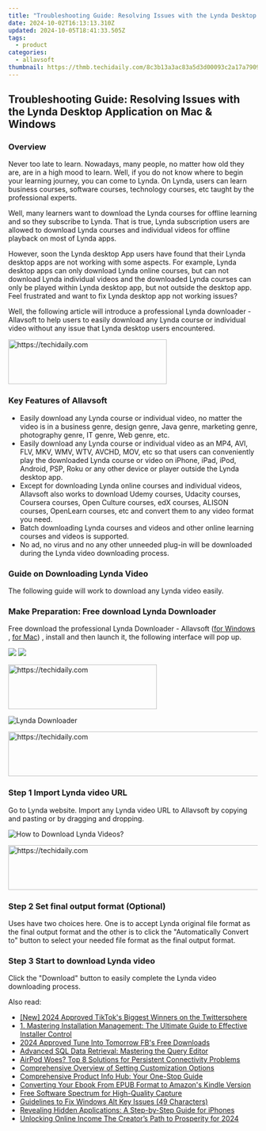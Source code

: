 ```yaml
---
title: "Troubleshooting Guide: Resolving Issues with the Lynda Desktop Application on Mac & Windows"
date: 2024-10-02T16:13:13.310Z
updated: 2024-10-05T18:41:33.505Z
tags:
  - product
categories:
  - allavsoft
thumbnail: https://thmb.techidaily.com/8c3b13a3ac83a5d3d00093c2a17a7909556b01cc18d6b9abd17e301fcbcbc6e6.jpg
---
```


## Troubleshooting Guide: Resolving Issues with the Lynda Desktop Application on Mac & Windows

### Overview

Never too late to learn. Nowadays, many people, no matter how old they are, are in a high mood to learn. Well, if you do not know where to begin your learning journey, you can come to Lynda. On Lynda, users can learn business courses, software courses, technology courses, etc taught by the professional experts.

Well, many learners want to download the Lynda courses for offline learning and so they subscribe to Lynda. That is true, Lynda subscription users are allowed to download Lynda courses and individual videos for offline playback on most of Lynda apps.

However, soon the Lynda desktop App users have found that their Lynda desktop apps are not working with some aspects. For example, Lynda desktop apps can only download Lynda online courses, but can not download Lynda individual videos and the downloaded Lynda courses can only be played within Lynda desktop app, but not outside the desktop app. Feel frustrated and want to fix Lynda desktop app not working issues?

Well, the following article will introduce a professional Lynda downloader - Allavsoft to help users to easily download any Lynda course or individual video without any issue that Lynda desktop users encountered.

<!-- affiliate ads begin -->
<a href="https://bluettius.sjv.io/c/5597632/2139113/17108" target="_top" id="2139113">
  <img src="//a.impactradius-go.com/display-ad/17108-2139113" border="0" alt="https://techidaily.com" width="320" height="90"/>
</a>
<img height="0" width="0" src="https://bluettius.sjv.io/i/5597632/2139113/17108" style="position:absolute;visibility:hidden;" border="0" />
<!-- affiliate ads end -->

### Key Features of Allavsoft

* Easily download any Lynda course or individual video, no matter the video is in a business genre, design genre, Java genre, marketing genre, photography genre, IT genre, Web genre, etc.
* Easily download any Lynda course or individual video as an MP4, AVI, FLV, MKV, WMV, WTV, AVCHD, MOV, etc so that users can conveniently play the downloaded Lynda course or video on iPhone, iPad, iPod, Android, PSP, Roku or any other device or player outside the Lynda desktop app.
* Except for downloading Lynda online courses and individual videos, Allavsoft also works to download Udemy courses, Udacity courses, Coursera courses, Open Culture courses, edX courses, ALISON courses, OpenLearn courses, etc and convert them to any video format you need.
* Batch downloading Lynda courses and videos and other online learning courses and videos is supported.
* No ad, no virus and no any other unneeded plug-in will be downloaded during the Lynda video downloading process.

### Guide on Downloading Lynda Video

The following guide will work to download any Lynda video easily.

### Make Preparation: Free download Lynda Downloader

Free download the professional Lynda Downloader - Allavsoft ([for Windows](https://tools.techidaily.com/allavsoft/products/) , [for Mac](https://tools.techidaily.com/allavsoft/products/)) , install and then launch it, the following interface will pop up.

[![](https://www.allavsoft.com/how-to/../images/how-to/free-download-win.jpg)](https://tools.techidaily.com/allavsoft/products/) [![](https://www.allavsoft.com/how-to/../images/how-to/free-download-mac.jpg)](https://tools.techidaily.com/allavsoft/products/)

<!-- affiliate ads begin -->
<a href="https://aligracehair.sjv.io/c/5597632/1934138/19272" target="_top" id="1934138">
  <img src="//a.impactradius-go.com/display-ad/19272-1934138" border="0" alt="https://techidaily.com" width="300" height="90"/>
</a>
<img height="0" width="0" src="https://aligracehair.sjv.io/i/5597632/1934138/19272" style="position:absolute;visibility:hidden;" border="0" />
<!-- affiliate ads end -->

![Lynda Downloader](https://www.allavsoft.com/how-to/../images/allavsoft/screen-shot-600.jpg)

<!-- affiliate ads begin -->
<a href="https://appsumo.8odi.net/c/5597632/2118306/7443" target="_top" id="2118306">
  <img src="//a.impactradius-go.com/display-ad/7443-2118306" border="0" alt="https://techidaily.com" width="728" height="90"/>
</a>
<img height="0" width="0" src="https://appsumo.8odi.net/i/5597632/2118306/7443" style="position:absolute;visibility:hidden;" border="0" />
<!-- affiliate ads end -->

### Step 1 Import Lynda video URL

Go to Lynda website. Import any Lynda video URL to Allavsoft by copying and pasting or by dragging and dropping.

![How to Download Lynda Videos?](https://www.allavsoft.com/how-to/../images/how-to/download-rtmp-video/download-rtmp-video.jpg)

<!-- affiliate ads begin -->
<a href="https://appsumo.8odi.net/c/5597632/2118314/7443" target="_top" id="2118314">
  <img src="//a.impactradius-go.com/display-ad/7443-2118314" border="0" alt="https://techidaily.com" width="728" height="90"/>
</a>
<img height="0" width="0" src="https://appsumo.8odi.net/i/5597632/2118314/7443" style="position:absolute;visibility:hidden;" border="0" />
<!-- affiliate ads end -->

### Step 2 Set final output format (Optional)

Uses have two choices here. One is to accept Lynda original file format as the final output format and the other is to click the "Automatically Convert to" button to select your needed file format as the final output format.

### Step 3 Start to download Lynda video

Click the "Download" button to easily complete the Lynda video downloading process.

<ins class="adsbygoogle"
     style="display:block"
     data-ad-format="autorelaxed"
     data-ad-client="ca-pub-7571918770474297"
     data-ad-slot="1223367746"></ins>

<ins class="adsbygoogle"
     style="display:block"
     data-ad-client="ca-pub-7571918770474297"
     data-ad-slot="8358498916"
     data-ad-format="auto"
     data-full-width-responsive="true"></ins>

<span class="atpl-alsoreadstyle">Also read:</span>
<div><ul>
<li><a href="https://twitter-videos.techidaily.com/new-2024-approved-tiktoks-biggest-winners-on-the-twittersphere/"><u>[New] 2024 Approved TikTok's Biggest Winners on the Twittersphere</u></a></li>
<li><a href="https://fox-tips.techidaily.com/1-mastering-installation-management-the-ultimate-guide-to-effective-installer-control/"><u>1. Mastering Installation Management: The Ultimate Guide to Effective Installer Control</u></a></li>
<li><a href="https://facebook-video-content.techidaily.com/2024-approved-tune-into-tomorrow-fbs-free-downloads/"><u>2024 Approved Tune Into Tomorrow FB's Free Downloads</u></a></li>
<li><a href="https://fox-tips.techidaily.com/advanced-sql-data-retrieval-mastering-the-query-editor/"><u>Advanced SQL Data Retrieval: Mastering the Query Editor</u></a></li>
<li><a href="https://some-techniques.techidaily.com/airpod-woes-top-8-solutions-for-persistent-connectivity-problems/"><u>AirPod Woes? Top 8 Solutions for Persistent Connectivity Problems</u></a></li>
<li><a href="https://fox-tips.techidaily.com/comprehensive-overview-of-setting-customization-options/"><u>Comprehensive Overview of Setting Customization Options</u></a></li>
<li><a href="https://fox-tips.techidaily.com/comprehensive-product-info-hub-your-one-stop-guide/"><u>Comprehensive Product Info Hub: Your One-Stop Guide</u></a></li>
<li><a href="https://tech-revival.techidaily.com/converting-your-ebook-from-epub-format-to-amazons-kindle-version/"><u>Converting Your Ebook From EPUB Format to Amazon's Kindle Version</u></a></li>
<li><a href="https://video-capture.techidaily.com/free-software-spectrum-for-high-quality-capture/"><u>Free Software Spectrum for High-Quality Capture</u></a></li>
<li><a href="https://windows11.techidaily.com/guidelines-to-fix-windows-alt-key-issues-49-characters/"><u>Guidelines to Fix Windows Alt Key Issues (49 Characters)</u></a></li>
<li><a href="https://fox-tips.techidaily.com/revealing-hidden-applications-a-step-by-step-guide-for-iphones/"><u>Revealing Hidden Applications: A Step-by-Step Guide for iPhones</u></a></li>
<li><a href="https://facebook-video-share.techidaily.com/unlocking-online-income-the-creators-path-to-prosperity-for-2024/"><u>Unlocking Online Income The Creator’s Path to Prosperity for 2024</u></a></li>
</ul></div>

